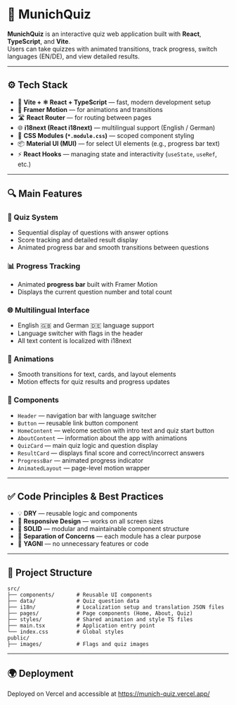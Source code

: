 # 🧠 MunichQuiz

**MunichQuiz** is an interactive quiz web application built with **React**, **TypeScript**, and **Vite**.  
Users can take quizzes with animated transitions, track progress, switch languages (EN/DE), and view detailed results.

---

## ⚙️ Tech Stack

- 🚀 **Vite + ⚛️ React + TypeScript** — fast, modern development setup  
- 💫 **Framer Motion** — for animations and transitions  
- 🛣️ **React Router** — for routing between pages  
- 🌐 **i18next (React i18next)** — multilingual support (English / German)  
- 🎨 **CSS Modules (`*.module.css`)** — scoped component styling  
- 📦 **Material UI (MUI)** — for select UI elements (e.g., progress bar text)  
- ⚡ **React Hooks** — managing state and interactivity (`useState`, `useRef`, etc.)

---

## 🔍 Main Features

### 🧩 Quiz System
- Sequential display of questions with answer options  
- Score tracking and detailed result display  
- Animated progress bar and smooth transitions between questions  

### 📊 Progress Tracking
- Animated **progress bar** built with Framer Motion  
- Displays the current question number and total count  

### 🌐 Multilingual Interface
- English 🇬🇧 and German 🇩🇪 language support  
- Language switcher with flags in the header  
- All text content is localized with i18next  

### 🎨 Animations
- Smooth transitions for text, cards, and layout elements  
- Motion effects for quiz results and progress updates  

### 🧱 Components
- `Header` — navigation bar with language switcher  
- `Button` — reusable link button component  
- `HomeContent` — welcome section with intro text and quiz start button  
- `AboutContent` — information about the app with animations  
- `QuizCard` — main quiz logic and question display  
- `ResultCard` — displays final score and correct/incorrect answers  
- `ProgressBar` — animated progress indicator  
- `AnimatedLayout` — page-level motion wrapper  

---

## ✅ Code Principles & Best Practices

- 💡 **DRY** — reusable logic and components  
- 📱 **Responsive Design** — works on all screen sizes  
- 🧩 **SOLID** — modular and maintainable component structure  
- 📂 **Separation of Concerns** — each module has a clear purpose  
- 🚀 **YAGNI** — no unnecessary features or code  

---

## 📁 Project Structure

```
src/
├── components/       # Reusable UI components
├── data/             # Quiz question data
├── i18n/             # Localization setup and translation JSON files
├── pages/            # Page components (Home, About, Quiz)
├── styles/           # Shared animation and style TS files 
├── main.tsx          # Application entry point
└── index.css         # Global styles
public/
├── images/           # Flags and quiz images

```

---

## 🌍 Deployment
Deployed on Vercel and accessible at https://munich-quiz.vercel.app/